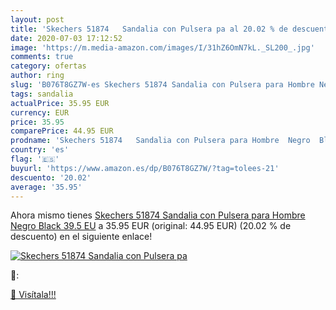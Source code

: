 ```yaml
---
layout: post
title: 'Skechers 51874   Sandalia con Pulsera pa al 20.02 % de descuento'
date: 2020-07-03 17:12:52
image: 'https://m.media-amazon.com/images/I/31hZ6OmN7kL._SL200_.jpg'
comments: true
category: ofertas
author: ring
slug: 'B076T8GZ7W-es Skechers 51874 Sandalia con Pulsera para Hombre Negro...'
tags: sandalia
actualPrice: 35.95 EUR
currency: EUR
price: 35.95
comparePrice: 44.95 EUR
prodname: 'Skechers 51874   Sandalia con Pulsera para Hombre  Negro  Black   39.5 EU'
country: 'es'
flag: '🇪🇸'
buyurl: 'https://www.amazon.es/dp/B076T8GZ7W/?tag=tolees-21'
descuento: '20.02'
average: '35.95'
---
```


Ahora mismo tienes [Skechers 51874   Sandalia con Pulsera para Hombre  Negro  Black   39.5 EU](https://www.amazon.es/dp/B076T8GZ7W/?tag=tolees-21) a 35.95 EUR (original: 44.95 EUR) (20.02 %  de descuento) en el siguiente enlace!

[![Skechers 51874   Sandalia con Pulsera pa](https://m.media-amazon.com/images/I/31hZ6OmN7kL._SL200_.jpg)](https://www.amazon.es/dp/B076T8GZ7W/?tag=tolees-21)

🔎:


[🛒 Visítala!!!](https://www.amazon.es/dp/B076T8GZ7W/?tag=tolees-21)

